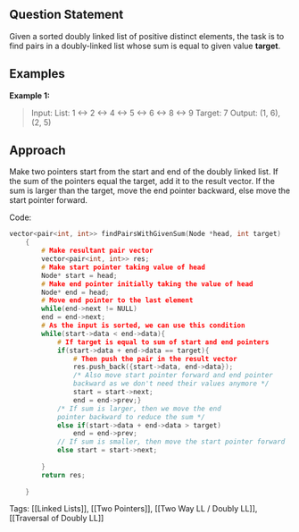 ## Question Statement
Given a sorted doubly linked list of positive distinct elements, the task is to find pairs in a doubly-linked list whose sum is equal to given value **target**.

## Examples
**Example 1:**
> Input:
> 	List:     1 <-> 2 <-> 4 <-> 5 <-> 6 <-> 8 <-> 9
> 	Target: 7
> Output: (1, 6), (2, 5)

## Approach
Make two pointers start from the start and end of the doubly linked list. If the sum of the pointers equal the target, add it to the result vector. If the sum is larger than the target, move the end pointer backward, else move the start pointer forward.

Code:
```cpp
vector<pair<int, int>> findPairsWithGivenSum(Node *head, int target)
    {
	    # Make resultant pair vector
        vector<pair<int, int>> res;
        # Make start pointer taking value of head
        Node* start = head;
        # Make end pointer initially taking the value of head
        Node* end = head;
        # Move end pointer to the last element
        while(end->next != NULL)
        end = end->next;
        # As the input is sorted, we can use this condition
        while(start->data < end->data){
	        # If target is equal to sum of start and end pointers
            if(start->data + end->data == target){
	            # Then push the pair in the result vector
                res.push_back({start->data, end->data});
                /* Also move start pointer forward and end pointer 
                backward as we don't need their values anymore */
	            start = start->next;
	            end = end->prev;}
            /* If sum is larger, then we move the end
            pointer backward to reduce the sum */
            else if(start->data + end->data > target)
                end = end->prev;
            // If sum is smaller, then move the start pointer forward
            else start = start->next;
            
        }
        return res;
        
    }
```

Tags: [[Linked Lists]], [[Two Pointers]], [[Two Way LL / Doubly LL]], [[Traversal of Doubly LL]]

